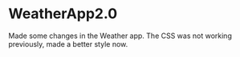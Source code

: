 # WeatherApp2.0
Made some changes in the Weather app. The CSS was not working previously, made a better style now.
